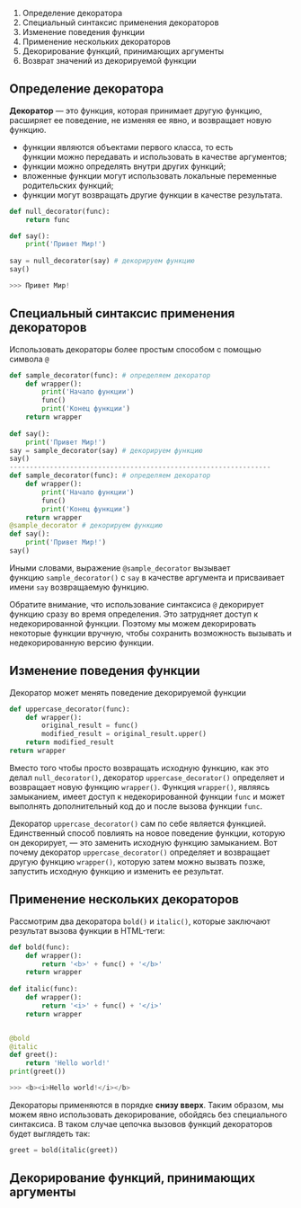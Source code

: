 
1. Определение декоратора
2. Специальный синтаксис применения декораторов
3. Изменение поведения функции
4. Применение нескольких декораторов
5. Декорирование функций, принимающих аргументы
6. Возврат значений из декорируемой функции

## Определение декоратора

**Декоратор** — это функция, которая принимает другую функцию, расширяет ее поведение, не изменяя ее явно, и возвращает новую функцию.

- функции являются объектами первого класса, то есть функции можно передавать и использовать в качестве аргументов;
- функции можно определять внутри других функций;
- вложенные функции могут использовать локальные переменные родительских функций;
- функции могут возвращать другие функции в качестве результата.

```python
def null_decorator(func): 
	return func

def say(): 
	print('Привет Мир!') 
	
say = null_decorator(say) # декорируем функцию 
say()

>>> Привет Мир!
```
## Специальный синтаксис применения декораторов

Использовать декораторы более простым способом с помощью символа `@`

```python
def sample_decorator(func): # определяем декоратор 
	def wrapper(): 
		print('Начало функции') 
		func() 
		print('Конец функции') 
	return wrapper 
	
def say(): 
	print('Привет Мир!') 	
say = sample_decorator(say) # декорируем функцию 
say()
-----------------------------------------------------------------
def sample_decorator(func): # определяем декоратор 
	def wrapper(): 
		print('Начало функции') 
		func() 
		print('Конец функции') 
	return wrapper 
@sample_decorator # декорируем функцию 
def say(): 
	print('Привет Мир!') 
say()
```
Иными словами, выражение `@sample_decorator` вызывает функцию `sample_decorator()` с `say` в качестве аргумента и присваивает имени `say` возвращаемую функцию.

Обратите внимание, что использование синтаксиса `@` декорирует функцию сразу во время определения. Это затрудняет доступ к недекорированной функции. Поэтому мы можем декорировать некоторые функции вручную, чтобы сохранить возможность вызывать и недекорированную версию функции.
## Изменение поведения функции

Декоратор может менять поведение декорируемой функции
```python
def uppercase_decorator(func): 
	def wrapper(): 
		original_result = func() 
		modified_result = original_result.upper() 
	return modified_result 
return wrapper
```
Вместо того чтобы просто возвращать исходную функцию, как это делал `null_decorator()`, декоратор `uppercase_decorator()` определяет и возвращает новую функцию `wrapper()`. Функция `wrapper()`, являясь замыканием, имеет доступ к недекорированной функции `func` и может выполнять дополнительный код до и после вызова функции `func`.

Декоратор `uppercase_decorator()` сам по себе является функцией. Единственный способ повлиять на новое поведение функции, которую он декорирует, — это заменить исходную функцию замыканием. Вот почему декоратор `uppercase_decorator()` определяет и возвращает другую функцию `wrapper()`, которую затем можно вызвать позже, запустить исходную функцию и изменить ее результат.

## Применение нескольких декораторов

Рассмотрим два декоратора `bold()` и `italic()`, которые заключают результат вызова функции в HTML-теги:
```python
def bold(func): 
	def wrapper(): 
		return '<b>' + func() + '</b>' 
	return wrapper 
	
def italic(func): 
	def wrapper(): 
		return '<i>' + func() + '</i>' 
	return wrapper


@bold 
@italic 
def greet(): 
	return 'Hello world!' 
print(greet())

>>> <b><i>Hello world!</i></b>
```
Декораторы применяются в порядке **снизу вверх**. Таким образом, мы можем явно использовать декорирование, обойдясь без специального синтаксиса. В таком случае цепочка вызовов функций декораторов будет выглядеть так:
```python
greet = bold(italic(greet))
```
## Декорирование функций, принимающих аргументы